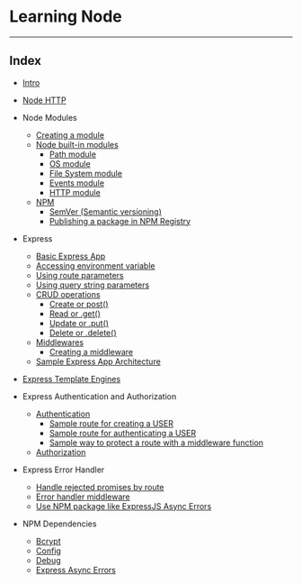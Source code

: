 # Learning Node


---

## Index

* [Intro](./00_0_intro.md)

* [Node HTTP](./00_1_node-http.md)

* Node Modules
  * [Creating a module](00_1_node-modules.md#creating-a-module)
  * [Node built-in modules](00_1_node-modules.md#node-built-in-modules)
    + [Path module](00_1_node-modules.md#path-module)
    + [OS module](00_1_node-modules.md#os-module)
    + [File System module](00_1_node-modules.md#file-system-module)
    + [Events module](00_1_node-modules.md#events-module)
    + [HTTP module](00_1_node-modules.md#http-module)
  * [NPM](00_1_node-modules.md#npm)
    + [SemVer (Semantic versioning)](00_1_node-modules.md#semver)
    + [Publishing a package in NPM Registry](00_1_node-modules.md#publishing-a-package-in-npm-registry)

* Express
  * [Basic Express App](00_2_0_express.md#basic-express-app)
  * [Accessing environment variable](00_2_0_express.md#accessing-environment-variable)
  * [Using route parameters](00_2_0_express.md#using-route-parameters)
  * [Using query string parameters](00_2_0_express.md#using-query-string-parameters)
  * [CRUD operations](00_2_0_express.md#crud-operations)
    + [Create or post()](00_2_0_express.md#create-or-post)
    + [Read or .get()](00_2_0_express.md#read-or-get)
    + [Update or .put()](00_2_0_express.md#update-or-put)
    + [Delete or .delete()](00_2_0_express.md#delete-or-delete)
  * [Middlewares](00_2_0_express.md#middleware)
    + [Creating a middleware](00_2_0_express.md#creating-a-middleware)
  * [Sample Express App Architecture](00_2_0_express.md#sample-express-app-architecture)

* [Express Template Engines](./00_2_1_express-template-engines.md)

* Express Authentication and Authorization 
  * [Authentication](00_2_2-express-authentication-authorization.md#authentication)
    + [Sample route for creating a USER](00_2_2-express-authentication-authorization.md#sample-route-for-creating-a-user)
    + [Sample route for authenticating a USER](00_2_2-express-authentication-authorization.md#sample-route-for-authenticating-a-user)
    + [Sample way to protect a route with a middleware function](00_2_2-express-authentication-authorization.md#sample-way-to-protect-a-route-with-a-middleware-function)
  * [Authorization](00_2_2-express-authentication-authorization.md#authorization)

* Express Error Handler
  * [Handle rejected promises by route](00_2_2-express-error-handling.md#handle-rejected-promises-by-route)
  * [Error handler middleware](00_2_2-express-error-handling.md#error-handler-middleware)
  * [Use NPM package like ExpressJS Async Errors](00_2_2-express-error-handling.md#use-npm-package-like-expressjs-async-errors)

* NPM Dependencies
  * [Bcrypt](./00_3_1_dependencies-bcrypt.md)
  * [Config](./00_3_1_dependencies-config.md)
  * [Debug](./00_3_1_dependencies-debug.md)
  * [Express Async Errors](./00_3_1_dependencies-express-async-errors.md)